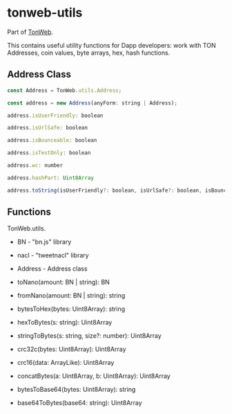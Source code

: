 # tonweb-utils

Part of [TonWeb](https://github.com/toncenter/tonweb).

This contains useful utility functions for Dapp developers: work with TON Addresses, coin values, byte arrays, hex, hash functions.

## Address Class
```js
const Address = TonWeb.utils.Address;

const address = new Address(anyForm: string | Address);

address.isUserFriendly: boolean

address.isUrlSafe: boolean

address.isBounceable: boolean

address.isTestOnly: boolean

address.wc: number

address.hashPart: Uint8Array

address.toString(isUserFriendly?: boolean, isUrlSafe?: boolean, isBounceable?: boolean, isTestOnly?: boolean): string
```
## Functions

TonWeb.utils.

* BN - "bn.js" library 

* nacl - "tweetnacl" library

* Address - Address class

* toNano(amount: BN | string): BN

* fromNano(amount: BN | string): string

* bytesToHex(bytes: Uint8Array): string

* hexToBytes(s: string): Uint8Array

* stringToBytes(s: string, size?: number): Uint8Array 

* crc32c(bytes: Uint8Array): Uint8Array

* crc16(data: ArrayLike<number>): Uint8Array

* concatBytes(a: Uint8Array, b: Uint8Array): Uint8Array

* bytesToBase64(bytes: Uint8Array): string

* base64ToBytes(base64: string): Uint8Array

